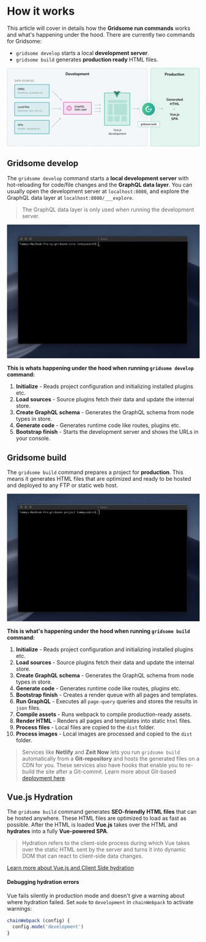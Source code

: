 # How it works

This article will cover in details how the **Gridsome run commands** works and what's happening under the hood. There are currently two commands for Gridsome:

- `gridsome develop` starts a local  **development server**.
- `gridsome build` generates **production ready** HTML files.

![How it works](./images/how-it-works.png)

## Gridsome develop

The `gridsome develop` command starts a **local development server** with hot-reloading for code/file changes and the **GraphQL data layer**. You can usually open the development server at `localhost:8080`, and explore the GraphQL data layer at `localhost:8080/___explore`.

> The GraphQL data layer is only used when running the development server.

![Gridsome develop](./images/gridsome-develop.gif)

**This is whats happening under the hood when running `gridsome develop` command:**

1. **Initialize** - Reads project configuration and initializing installed plugins etc.
2. **Load sources** - Source plugins fetch their data and update the internal store.
3. **Create GraphQL schema** - Generates the GraphQL schema from node types in store.
4. **Generate code** - Generates runtime code like routes, plugins etc.
5. **Bootstrap finish** - Starts the development server and shows the URLs in your console.

## Gridsome build

The `gridsome build` command prepares a project for **production**. This means it generates HTML files that are optimized and ready to be hosted and deployed to any FTP or static web host.

![Gridsome build](./images/gridsome-build.gif)

**This is what's happening under the hood when running `gridsome build` command:**

1. **Initialize** - Reads project configuration and initializing installed plugins etc.
2. **Load sources** - Source plugins fetch their data and update the internal store.
3. **Create GraphQL schema** - Generates the GraphQL schema from node types in store.
4. **Generate code** - Generates runtime code like routes, plugins etc.
5. **Bootstrap finish** - Creates a render queue with all pages and templates.
6. **Run GraphQL** - Executes all `page-query` queries and stores the results in `json` files.
7. **Compile assets** - Runs webpack to compile production-ready assets.
8. **Render HTML** - Renders all pages and templates into static `html` files.
9. **Process files** - Local files are copied to the `dist` folder.
10. **Process images** - Local images are processed and copied to the `dist` folder.


> Services like **Netlify** and **Zeit Now** lets you run `gridsome build` automatically from a **Git-repository** and hosts the generated files on a CDN for you. These services also have hooks that enable you to re-build the site after a Git-commit. Learn more about Git-based [deployment here](/docs/deployment).


## Vue.js Hydration

The `gridsome build` command generates **SEO-friendly HTML files** that can be hosted anywhere. These HTML files are optimized to load as fast as possible. After the HTML is loaded **Vue.js** takes over the HTML and **hydrates** into a fully **Vue-powered SPA**.

>  Hydration refers to the client-side process during which Vue takes over the static HTML sent by the server and turns it into dynamic DOM that can react to client-side data changes.

[Learn more about Vue.js and Client Side hydration](https://ssr.vuejs.org/guide/hydration.html)

#### Debugging hydration errors

Vue fails silently in production mode and doesn't give a warning about where hydration failed. Set `mode` to `development` in `chainWebpack` to activate warnings:

```js
chainWebpack (config) {
  config.mode('development')
}
```
